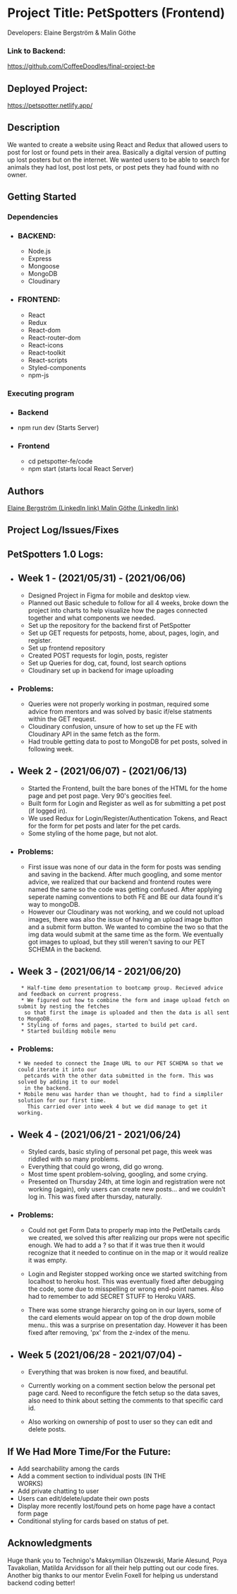 # Project Title: PetSpotters (Frontend)
Developers: Elaine Bergström & Malin Göthe

### Link to Backend: 

https://github.com/CoffeeDoodles/final-project-be

## Deployed Project:

https://petspotter.netlify.app/

## Description

 We wanted to create a website using React and Redux that allowed users to post for lost or found pets in their area. Basically a digital version of putting up lost posters but on the internet. We wanted users to be able to search for animals they had lost, post lost pets, or post pets they had found with no owner.

## Getting Started

### Dependencies
* ### BACKEND:
  * Node.js 
  * Express
  * Mongoose
  * MongoDB
  * Cloudinary

* ### FRONTEND:
  * React
  * Redux
  * React-dom
  * React-router-dom
  * React-icons
  * React-toolkit
  * React-scripts
  * Styled-components
  * npm-js


### Executing program

* ### Backend 
 * npm run dev (Starts Server)
* ### Frontend 
  * cd petspotter-fe/code
  * npm start (starts local React Server)


## Authors

<a href="https://www.linkedin.com/in/elaine-bergstr%C3%B6m-a204934b/" >
Elaine Bergström (LinkedIn link)
</a>

<a href="https://www.linkedin.com/in/malin-g%C3%B6the-442718103/" >
Malin Göthe (LinkedIn link)
</a>

## Project Log/Issues/Fixes
## PetSpotters 1.0 Logs:

* ## Week 1 - (2021/05/31) - (2021/06/06)
    * Designed Project in Figma for mobile and desktop view.
    * Planned out Basic schedule to follow for all 4 weeks, broke down the project into charts to help
      visualize how the pages connected together and what components we needed. 
    * Set up the repository for the backend first of PetSpotter
    * Set up GET requests for petposts, home, about, pages, login, and register.
    * Set up frontend repository 
    * Created POST requests for login, posts, register
    * Set up Queries for dog, cat, found, lost search options
    * Cloudinary set up in backend for image uploading

* ### Problems: 
    * Queries were not properly working in postman, required some advice from mentors and was solved by 
      basic if/else statments within the GET request.
    * Cloudinary confusion, unsure of how to set up the FE with Cloudinary API in the same fetch as the form.
    * Had trouble getting data to post to MongoDB for pet posts, solved in following week.

* ## Week 2 - (2021/06/07) - (2021/06/13)
    * Started the Frontend, built the bare bones of the HTML for the home page and pet post page. Very
      90's geocities feel.
    * Built form for Login and Register as well as for submitting a pet post (if logged in).
    * We used Redux for Login/Register/Authentication Tokens, and React for the form for pet posts and    later for the pet cards.
    * Some styling of the home page, but not alot. 

* ### Problems: 
    * First issue was none of our data in the form for posts was sending and saving in the backend. After 
      much googling, and some mentor advice, we realized that our backend and frontend routes were named 
      the same so the code was getting confused. After applying seperate naming conventions to both FE and BE our data found it's way to mongoDB.
    * However our Cloudinary was not working, and we could not upload images, there was also the
      issue of having an upload image button and a submit form button. We wanted to combine the two so 
      that the img data would submit at the same time as the form. We eventually got images to upload, 
      but they still weren't saving to our PET SCHEMA in the backend. 

* ## Week 3 - (2021/06/14 - 2021/06/20)
       * Half-time demo presentation to bootcamp group. Recieved advice and feedback on current progress.
       * We figured out how to combine the form and image upload fetch on submit by nesting the fetches 
        so that first the image is uploaded and then the data is all sent to MongoDB. 
       * Styling of forms and pages, started to build pet card. 
       * Started building mobile menu

* ### Problems: 
      * We needed to connect the Image URL to our PET SCHEMA so that we could iterate it into our
        petcards with the other data submitted in the form. This was solved by adding it to our model 
        in the backend.
      * Mobile menu was harder than we thought, had to find a simpliler solution for our first time.
         This carried over into week 4 but we did manage to get it working. 
     
      


* ## Week 4 - (2021/06/21 - 2021/06/24)
    * Styled cards, basic styling of personal pet page, this week was riddled with so many problems. 
    * Everything that could go wrong, did go wrong. 
    * Most time spent problem-solving, googling, and some crying. 
    * Presented on Thursday 24th, at time login and registration were not working (again), 
      only users can create new posts... and we couldn't log in. This was fixed after thursday, 
      naturally. 

* ### Problems:
     * Could not get Form Data to properly map into the PetDetails cards we created, we solved this 
      after realizing our props were not specific enough. We had to add a ? so that if it 
      was true then it would recognize that it needed to continue on in the map or it would realize 
      it was empty. 

     * Login and Register stopped working once we started switching from localhost to heroku host. 
      This was eventually fixed after debugging the code, some due to misspelling or wrong 
      end-point names. Also had to remember to add SECRET STUFF to Heroku VARS. 

     * There was some strange hierarchy going on in our layers, some of the card elements would 
      appear on top of the drop down mobile menu.. this was a surprise on presentation day. However 
      it has been fixed after removing, 'px' from the z-index of the menu. 

* ## Week 5 (2021/06/28 - 2021/07/04) -
    * Everything that was broken is now fixed, and beautiful.

    * Currently working on a comment section below the personal pet page card. Need to 
      reconfigure the fetch setup so the data saves, also need to think about setting the comments
       to that specific card id.

    * Also working on ownership of post to user so they can edit and delete posts.   



## If We Had More Time/For the Future:

  * Add searchability among the cards
  * Add a comment section to individual posts (IN THE   
    WORKS)
  * Add private chatting to user
  * Users can edit/delete/update their own posts
  * Display more recently lost/found pets on home page
    have a contact form page
  * Conditional styling for cards based on status of pet.

## Acknowledgments

Huge thank you to Technigo's Maksymilian Olszewski, Marie Alesund, Poya Tavakolian,
Matilda Arvidsson for all their help putting out our code fires. Another big thanks to our mentor
Evelin Foxell for helping us understand backend coding better!
